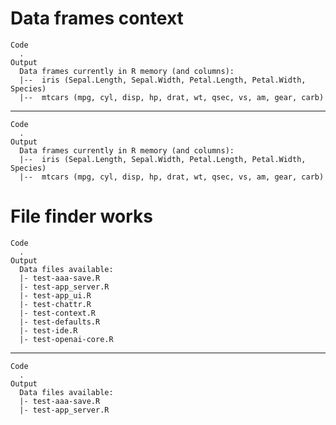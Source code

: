 # Data frames context

    Code
      .
    Output
      Data frames currently in R memory (and columns): 
      |--  iris (Sepal.Length, Sepal.Width, Petal.Length, Petal.Width, Species) 
      |--  mtcars (mpg, cyl, disp, hp, drat, wt, qsec, vs, am, gear, carb)

---

    Code
      .
    Output
      Data frames currently in R memory (and columns): 
      |--  iris (Sepal.Length, Sepal.Width, Petal.Length, Petal.Width, Species) 
      |--  mtcars (mpg, cyl, disp, hp, drat, wt, qsec, vs, am, gear, carb)

# File finder works

    Code
      .
    Output
      Data files available: 
      |- test-aaa-save.R
      |- test-app_server.R
      |- test-app_ui.R
      |- test-chattr.R
      |- test-context.R
      |- test-defaults.R
      |- test-ide.R
      |- test-openai-core.R

---

    Code
      .
    Output
      Data files available: 
      |- test-aaa-save.R
      |- test-app_server.R

